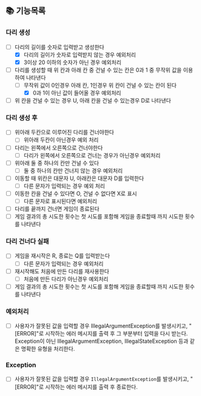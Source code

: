 ## 📚 기능목록

### 다리 생성
- [ ] 다리의 길이를 숫자로 입력받고 생성한다
  - [x] 다리의 길이가 숫자로 입력받지 않는 경우 예외처리
  - [x] 3이상 20 이하의 숫자가 아닌 경우 예외처리
- [ ] 다리를 생성할 때 위 칸과 아래 칸 중 건널 수 있는 칸은 0과 1 중 무작위 값을 이용하여 나타낸다
  - [ ] 무작위 값이 0인경우 아래 칸, 1인경우 위 칸이 건널 수 있는 칸이 된다
    - [x] 0과 1이 아닌 값이 들어올 경우 예외처리
- [ ] 위 칸을 건널 수 있는 경우 U, 아래 칸을 건널 수 있는경우 D로 나타낸다

### 다리 생성 후
- [ ] 위아래 두칸으로 이루어진 다리를 건너야한다
  - [ ] 위아래 두칸이 아닌경우 예외 처리
- [ ] 다리는 왼쪽에서 오른쪽으로 건너야한다
  - [ ] 다리가 왼쪽에서 오른쪽으로 건너는 경우가 아닌경우 예외처리
- [ ] 위아래 둘 중 하나의 칸만 건널 수 있다
  - [ ] 둘 중 하나의 칸만 건너지 않는 경우 예외처리
- [ ] 이동할 때 위칸은 대문자 U, 아래칸은 대문자 D를 입력한다
  - [ ] 다른 문자가 입력되는 경우 예외 처리
- [ ] 이동한 칸을 건널 수 있다면 O, 건널 수 없다면 X로 표시
  - [ ] 다른 문자로 표시된다면 예외처리
- [ ] 다리를 끝까지 건너면 게임이 종료된다
- [ ] 게임 결과의 총 시도한 횟수는 첫 시도를 포함해 게임을 종료할때 까지 시도한 횟수를 나타낸다

### 다리 건너다 실패
- [ ] 게임을 재시작은 R, 종료는 Q를 입력받는다
  - [ ] 다른 문자가 입력되는 경우 예외처리
- [ ] 재시작해도 처음에 만든 다리를 재사용한다
  - [ ] 처음에 만든 다리가 아닌경우 예외처리
- [ ] 게임 결과의 총 시도한 횟수는 첫 시도를 포함해 게임을 종료할때 까지 시도한 횟수를 나타낸다

### 예외처리
- [ ] 사용자가 잘못된 값을 입력할 경우 IllegalArgumentException를 발생시키고, "[ERROR]"로 시작하는 에러 메시지를 출력 후 그 부분부터 입력을 다시 받는다.
  <br> Exception이 아닌 IllegalArgumentException, IllegalStateException 등과 같은 명확한 유형을 처리한다.


### Exception
- [ ] 사용자가 잘못된 값을 입력할 경우 `IllegalArgumentException`를 발생시키고, "[ERROR]"로 시작하는 에러 메시지를 출력 후 종료한다.



    

